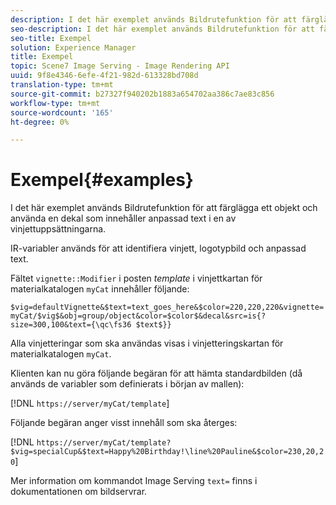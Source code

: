 ```yaml
---
description: I det här exemplet används Bildrutefunktion för att färglägga ett objekt och använda en dekal som innehåller anpassad text i en av vinjettuppsättningarna.
seo-description: I det här exemplet används Bildrutefunktion för att färglägga ett objekt och använda en dekal som innehåller anpassad text i en av vinjettuppsättningarna.
seo-title: Exempel
solution: Experience Manager
title: Exempel
topic: Scene7 Image Serving - Image Rendering API
uuid: 9f8e4346-6efe-4f21-982d-613328bd708d
translation-type: tm+mt
source-git-commit: b27327f940202b1883a654702aa386c7ae83c856
workflow-type: tm+mt
source-wordcount: '165'
ht-degree: 0%

---
```



# Exempel{#examples}

I det här exemplet används Bildrutefunktion för att färglägga ett objekt och använda en dekal som innehåller anpassad text i en av vinjettuppsättningarna.

IR-variabler används för att identifiera vinjett, logotypbild och anpassad text.

Fältet `vignette::Modifier` i posten *template* i vinjettkartan för materialkatalogen `myCat` innehåller följande:

`$vig=defaultVignette&$text=text_goes_here&$color=220,220,220&vignette=myCat/$vig$&obj=group/object&color=$color$&decal&src=is{?size=300,100&text={\qc\fs36 $text$}}`

Alla vinjetteringar som ska användas visas i vinjetteringskartan för materialkatalogen `myCat`.

Klienten kan nu göra följande begäran för att hämta standardbilden (då används de variabler som definierats i början av mallen):

[!DNL `https://server/myCat/template`]

Följande begäran anger visst innehåll som ska återges:

[!DNL `https://server/myCat/template?$vig=specialCup&$text=Happy%20Birthday!\line%20Pauline&$color=230,20,20`]

Mer information om kommandot Image Serving `text=` finns i dokumentationen om bildservrar.
